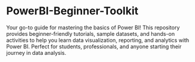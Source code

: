 # PowerBI-Beginner-Toolkit
Your go-to guide for mastering the basics of Power BI! This repository provides beginner-friendly tutorials, sample datasets, and hands-on activities to help you learn data visualization, reporting, and analytics with Power BI. Perfect for students, professionals, and anyone starting their journey in data analysis.

